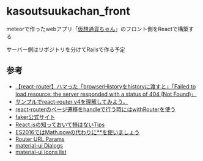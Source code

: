 # kasoutsuukachan_front

meteorで作ったwebアプリ「[仮想通貨ちゃん](https://kasoutsuukachan.com/)」のフロント側をReactで構築する

サーバー側はリポジトリを分けてRailsで作る予定

## 参考

- [【react-router】ハマった「browserHistoryをhistoryに渡すと」「Failed to load resource: the server responded with a status of 404 (Not Found)」](https://kenjimorita.jp/react-router-browserhistory-history-failed-to-load-resource-the-server-responded-w/)
- [サンプルでreact-router v4を理解してみよう。](https://qiita.com/park-jh/items/b4c7b16ea9eb0cf44942)
- [react-routerのページ遷移をhandleで行う時にはwithRouterを使う](https://qiita.com/junara/items/a4a98c27dc23fd53ebb9)
- [faker公式サイト](https://cdn.rawgit.com/Marak/faker.js/master/examples/browser/index.html)
- [React.jsの知っておいて損はないTips](https://qiita.com/endam/items/1bde821c4b29f9b663da)
- [ES2016ではMath.powの代わりに**を使いましょう](https://hacknote.jp/archives/29041/)
- [Router URL Params](https://github.com/reactjs/react-router-tutorial/tree/master/lessons/06-params)
- [material-ui Dialogs](https://material-ui.com/demos/dialogs/)
- [material-ui icons list](https://material.io/tools/icons/?style=baseline)
